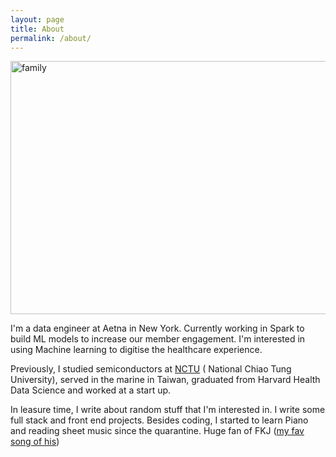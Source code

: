 ```yaml
---
layout: page
title: About
permalink: /about/
---
```


<img src="/images/family.png" alt="family" width="540" height="405">

I'm a data engineer at Aetna in New York. Currently working in Spark to build ML models to increase our member engagement. I'm interested in using Machine learning to digitise the healthcare experience. 

Previously, I studied semiconductors at [NCTU](https://www.google.com/maps/place/National+Yangming+Jiaotong+University/@24.7868862,120.9974969,15z/data=!4m5!3m4!1s0x0:0x3929da7f3a723e9a!8m2!3d24.7868862!4d120.9974969) ( National Chiao Tung University), served in the marine in Taiwan, graduated from Harvard Health Data Science and worked at a start up. 


In leasure time, I write about random stuff that I'm interested in. I write some full stack and front end projects. Besides coding, I started to learn Piano and reading sheet music since the quarantine. Huge fan of FKJ ([my fav song of his](https://www.youtube.com/watch?v=Xk7Hx9eNrmU))
